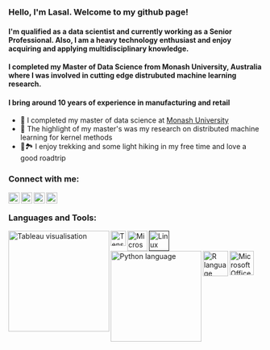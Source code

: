 ### Hello, I'm Lasal. Welcome to my github page!

<!-- [![Twitter Follow](https://img.shields.io/twitter/follow/HawkLaZ?style=for-the-badge)](https://twitter.com/intent/user?screen_name=HawkLaZ)
[![Linkedin](https://i.stack.imgur.com/gVE0j.png) LinkedIn](https://au.linkedin.com/in/lasalranasinghe)
&nbsp; -->

#### I'm qualified as a data scientist and currently working as a Senior Professional. Also, I am a heavy technology enthusiast and enjoy acquiring and applying multidisciplinary knowledge.
#### I completed my Master of Data Science from Monash University, Australia where I was involved in cutting edge distrubuted machine learning research.
#### I bring around 10 years of experience in manufacturing and retail

- 🔭 I completed my master of data science at [Monash University](https://www.monash.edu/)
- 🔬 The highlight of my master's was my research on distributed machine learning for kernel methods
- 🥾🏞️ I enjoy trekking and some light hiking in my free time and love a good roadtrip

### Connect with me:
[<img align="left" alt="lasalranasinghe | LinkedIn" width="22px" src="https://cdn.jsdelivr.net/npm/simple-icons@v3/icons/linkedin.svg" />][linkedin]
[<img align="left" alt="hawklaz | Stackoverflow" width="22px" src="https://cdn.jsdelivr.net/npm/simple-icons@v3/icons/stackoverflow.svg" />][stackoverflow]
[<img align="left" alt="HawkLaz | Twitter" width="22px" src="https://cdn.jsdelivr.net/npm/simple-icons@v3/icons/twitter.svg" />][twitter]
[<img align="left" alt="instagram @lazshots | Instagram" width="22px" src="https://cdn.jsdelivr.net/npm/simple-icons@v3/icons/instagram.svg" />](https://www.instagram.com/lazshots/)
<br />

### Languages and Tools:
[<img align="left" alt="Tableau visualisation" width="200px" src="https://www.tableau.com/sites/default/files/2022-04/TableauLogo_RGB.png" />](https://www.tableau.com/)
[<img align="left" alt="Tensorflow" width="30px" src="https://upload.wikimedia.org/wikipedia/commons/2/2d/Tensorflow_logo.svg" />](https://www.tensorflow.org/)
<!-- - Tableau [<img align="left" alt="Tableau visualisation" width="80px" src="https://cdns.tblsft.com/sites/all/themes/tabwat/logo.png" />](https://www.tableau.com/) -->
[<img align="left" alt="Microsoft Power BI" width="40px" src="https://static.wikia.nocookie.net/logopedia/images/2/2c/Microsoft_Power_BI_%282020%29.svg/revision/latest?cb=20200929195935" />](https://powerbi.microsoft.com/)
<!-- - Microsoft Power BI [<img align="left" alt="Microsoft Power BI" width="26px" src="https://powerbi.microsoft.com/pictures/shared/social/social-default-image.png" />](https://powerbi.microsoft.com/) -->
[<img align="left" alt="Linux and Unix scripting" width="40px" src="https://upload.wikimedia.org/wikipedia/commons/thumb/3/35/Tux.svg/1200px-Tux.svg.png" />]()
<!-- - Linux/Unix Scripting [<img align="left" alt="Linux and Unix scripting" width="26px" src="https://upload.wikimedia.org/wikipedia/commons/thumb/3/35/Tux.svg/1200px-Tux.svg.png" />]() -->
[<img align="left" alt="Python language" width="180px" src="https://www.python.org/static/img/python-logo.png" />](https://www.python.org/)
<!-- - Python [<img align="left" alt="Python language" width="26px" src="https://www.python.org/static/img/python-logo.png" />](https://www.python.org/) -->
[<img align="left" alt="R language" width="50px" src="https://www.r-project.org/Rlogo.png" />](https://www.r-project.org/)
<!-- - R [<img align="left" alt="R language" width="26px" src="https://www.r-project.org/Rlogo.png" />](https://www.r-project.org/) -->
<!-- - Microsoft Visual Basic for Applications  -->
[<img align="left" alt="Microsoft Office 365" width="48px" src="https://upload.wikimedia.org/wikipedia/commons/5/5f/Microsoft_Office_logo_%282019%E2%80%93present%29.svg" />](https://www.office.com/)
<!-- - Microsoft 365 (Word, PowerPoint, Excel) [<img align="left" alt="Microsoft Office 365" width="26px" src="https://tr1.cbsistatic.com/hub/i/r/2020/04/27/02a8c5e8-83f9-422a-93d9-8d1fec2a190d/resize/1200x/2b88bc65e7b2d5461c4d7952d39e15cf/new-microsoft365-logo-horiz-c-gray-rgb.jpg" />](https://www.office.com/) -->

<br />
<br />

<!-- [website]: https://lasalr.github.io/ -->
[twitter]: https://twitter.com/HawkLaZ
<!-- [youtube]:  -->
<!-- [instagram]: https://instagram.com/ -->
[linkedin]: https://www.linkedin.com/in/lasalranasinghe/
[stackoverflow]: https://stackoverflow.com/users/11542679/hawklaz
